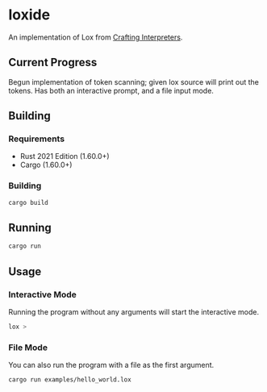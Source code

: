 # loxide

An implementation of Lox from [Crafting Interpreters](http://craftinginterpreters.com/).

## Current Progress

Begun implementation of token scanning; given lox source will print out the tokens.
Has both an interactive prompt, and a file input mode.

## Building

### Requirements

- Rust 2021 Edition (1.60.0+)
- Cargo (1.60.0+)

### Building

```bash
cargo build
```

## Running

```bash
cargo run
```

## Usage

### Interactive Mode

Running the program without any arguments will start the interactive mode.

```bash
lox >
```

### File Mode

You can also run the program with a file as the first argument.

```bash
cargo run examples/hello_world.lox
```
